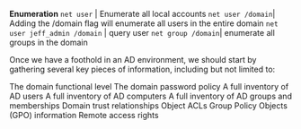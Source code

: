 **Enumeration**
`net user` | Enumerate all local accounts
`net user /domain`| Adding the /domain flag will enumerate all users in the entire domain
`net user jeff_admin /domain` | query user
`net group /domain`| enumerate all groups in the domain


Once we have a foothold in an AD environment, we should start by gathering several key pieces of information, including but not limited to:

The domain functional level
The domain password policy
A full inventory of AD users
A full inventory of AD computers
A full inventory of AD groups and memberships
Domain trust relationships
Object ACLs
Group Policy Objects (GPO) information
Remote access rights